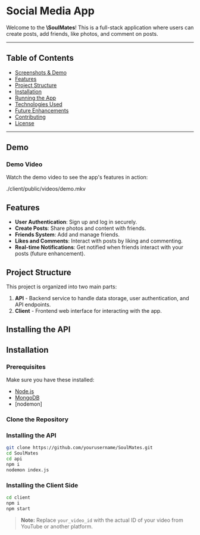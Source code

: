 # Social Media App

Welcome to the **\SoulMates**! This is a full-stack application where users can create posts, add friends, like photos, and comment on posts.

---

## Table of Contents

- [Screenshots & Demo](#screenshots--demo) 
- [Features](#features)
- [Project Structure](#project-structure)
- [Installation](#installation)
- [Running the App](#running-the-app)
- [Technologies Used](#technologies-used)
- [Future Enhancements](#future-enhancements)
- [Contributing](#contributing)
- [License](#license)

---

## Demo

### Demo Video

Watch the demo video to see the app's features in action:

./client/public/videos/demo.mkv

## Features

- **User Authentication**: Sign up and log in securely.
- **Create Posts**: Share photos and content with friends.
- **Friends System**: Add and manage friends.
- **Likes and Comments**: Interact with posts by liking and commenting.
- **Real-time Notifications**: Get notified when friends interact with your posts (future enhancement).

## Project Structure

This project is organized into two main parts:

1. **API** - Backend service to handle data storage, user authentication, and API endpoints.
2. **Client** - Frontend web interface for interacting with the app.


## Installing the API


## Installation

### Prerequisites

Make sure you have these installed:

- [Node.js](https://nodejs.org/)
- [MongoDB](https://www.mongodb.com/) 
- [nodemon]

### Clone the Repository

### Installing the API
```bash
git clone https://github.com/yourusername/SoulMates.git
cd SoulMates
cd api
npm i
nodemon index.js
```

### Installing the Client Side
```bash
cd client
npm i
npm start
```



> **Note:** Replace `your_video_id` with the actual ID of your video from YouTube or another platform.


